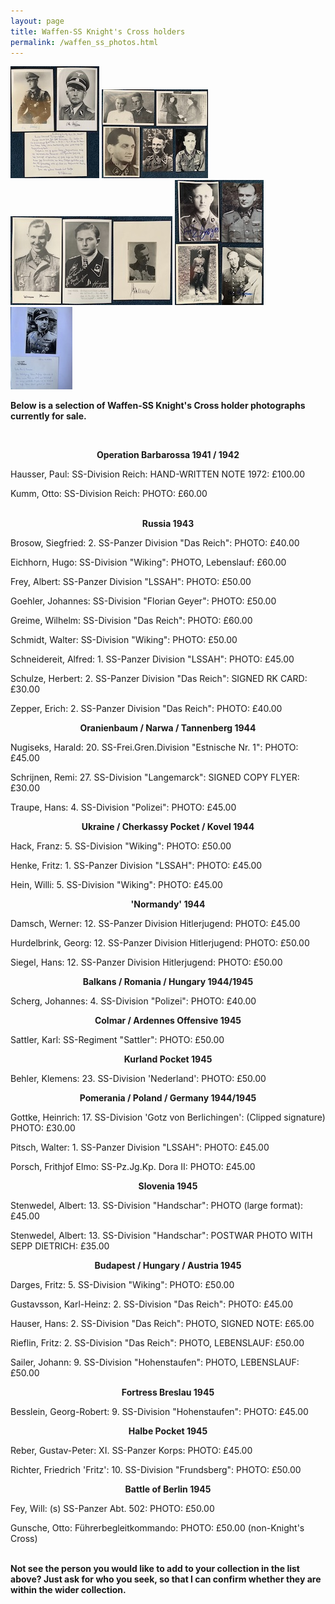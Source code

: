 ```yaml
---
layout: page
title: Waffen-SS Knight's Cross holders
permalink: /waffen_ss_photos.html
---
```


<div id="axisforces">
<p float="left">
<img src="./assets/Divisional men.jpeg"/>
<img src="./assets/1. SS men.jpeg"/>
<img src="./assets/12.SS men.jpeg"/>
<img src="./assets/Chancellery men.jpeg"/>
<img src="./assets/Hauser.jpeg"/>
<br />  
<p><b>Below is a selection of Waffen-SS Knight's Cross holder photographs currently for sale.</b></p>
<br />
<p><b><center>Operation Barbarossa 1941 / 1942</center></b></p>    
<p>Hausser,	Paul:	SS-Division Reich:	HAND-WRITTEN NOTE 1972: £100.00<br />
<p>Kumm,	Otto:	SS-Division Reich:	PHOTO: £60.00<br />
<br />
<p><b><center>Russia 1943</center></b></p>    
<p>Brosow,	Siegfried:	2. SS-Panzer Division "Das Reich":	PHOTO: £40.00
<p>Eichhorn,	Hugo:	SS-Division "Wiking":	PHOTO, Lebenslauf: £60.00
<p>Frey,	Albert:	SS-Panzer Division "LSSAH":	PHOTO: £50.00
<p>Goehler,	Johannes:	SS-Division "Florian Geyer":	PHOTO: £50.00
<p>Greime,	Wilhelm:	SS-Division "Das Reich":	PHOTO: £60.00
<p>Schmidt,	Walter:	SS-Division "Wiking":	PHOTO: £50.00<br />
<p>Schneidereit,	Alfred:	1. SS-Panzer Division "LSSAH":	PHOTO: £45.00
<p>Schulze,	Herbert: 2. SS-Panzer Division "Das Reich":	SIGNED RK CARD: £30.00 
<p>Zepper,	Erich:	2. SS-Panzer Division "Das Reich":	PHOTO: £40.00
<br />   
<p><b><center>Oranienbaum / Narwa / Tannenberg 1944</center></b></p>  
<p>Nugiseks,	Harald:	20. SS-Frei.Gren.Division "Estnische Nr. 1":	PHOTO: £45.00
<p>Schrijnen,	Remi:	27. SS-Division "Langemarck":	SIGNED COPY FLYER: £30.00
<p>Traupe,	Hans:	4. SS-Division "Polizei":	PHOTO: £45.00
<br />  
<p><b><center>Ukraine / Cherkassy Pocket / Kovel 1944</center></b></p>  
<p>Hack,	Franz:	5. SS-Division "Wiking":	PHOTO: £50.00
<p>Henke,	Fritz:	1. SS-Panzer Division "LSSAH":	PHOTO: £45.00
<p>Hein,	Willi:	5. SS-Division "Wiking":	PHOTO: £45.00
<br />  
<p><b><center>'Normandy' 1944</center></b></p>  
<p>Damsch,	Werner:	12. SS-Panzer Division Hitlerjugend:	PHOTO: £45.00
<p>Hurdelbrink,	Georg:	12. SS-Panzer Division Hitlerjugend:	PHOTO: £50.00
<p>Siegel,	Hans:	12. SS-Panzer Division Hitlerjugend:	PHOTO: £50.00
<br />    
<p><b><center>Balkans / Romania / Hungary 1944/1945</center></b></p> 
<p>Scherg,	Johannes:	4. SS-Division "Polizei":	PHOTO: £40.00
<br />  
<p><b><center>Colmar / Ardennes Offensive 1945</center></b></p>  
<p>Sattler,	Karl:	SS-Regiment "Sattler":	PHOTO: £50.00
<br />  
<p><b><center>Kurland Pocket 1945</center></b></p>  
<p>Behler,	Klemens:	23. SS-Division 'Nederland':	PHOTO: £50.00
<br />  
<p><b><center>Pomerania / Poland / Germany 1944/1945</center></b></p>  
<p>Gottke,	Heinrich:	17. SS-Division 'Gotz von Berlichingen':	(Clipped signature) PHOTO: £30.00
<p>Pitsch,	Walter:	1. SS-Panzer Division "LSSAH":	PHOTO: £45.00
<p>Porsch,	Frithjof Elmo:	SS-Pz.Jg.Kp. Dora II: PHOTO: £45.00 
<br />  
<p><b><center>Slovenia 1945</center></b></p>  
<p>Stenwedel,	Albert:	13. SS-Division "Handschar":	PHOTO (large format): £45.00
<p>Stenwedel,	Albert:	13. SS-Division "Handschar":	POSTWAR PHOTO WITH SEPP DIETRICH: £35.00
<br />  
<p><b><center>Budapest / Hungary / Austria 1945</center></b></p>  
<p>Darges,	Fritz:	5. SS-Division "Wiking":	PHOTO: £50.00  
<p>Gustavsson,	Karl-Heinz:	2. SS-Division "Das Reich":	PHOTO: £45.00  
<p>Hauser,	Hans:	2. SS-Division "Das Reich": PHOTO, SIGNED NOTE: £65.00 
<p>Rieflin,	Fritz:	2. SS-Division "Das Reich":	PHOTO, LEBENSLAUF: £50.00  
<p>Sailer,	Johann:	9. SS-Division "Hohenstaufen":	PHOTO, LEBENSLAUF: £50.00
<br />  
<p><b><center>Fortress Breslau 1945</center></b></p>  
<p>Besslein,	Georg-Robert:	9. SS-Division "Hohenstaufen":	PHOTO: £45.00  
<br />  
<p><b><center>Halbe Pocket 1945</center></b></p>  
<p>Reber,	Gustav-Peter:	XI. SS-Panzer Korps:	PHOTO: £45.00
<p>Richter,	Friedrich 'Fritz':	10. SS-Division "Frundsberg":	PHOTO: £50.00  
<br /> 
<p><b><center>Battle of Berlin 1945</center></b></p>  
<p>Fey,	Will:	(s) SS-Panzer Abt. 502:	PHOTO: £50.00
<p>Gunsche,	Otto:	Führerbegleitkommando:	PHOTO: £50.00 (non-Knight's Cross)
<br />  
<br />  
<p><b><centre>Not see the person you would like to add to your collection in the list above? Just ask for who you seek, so that I can confirm whether they are within the wider collection.

